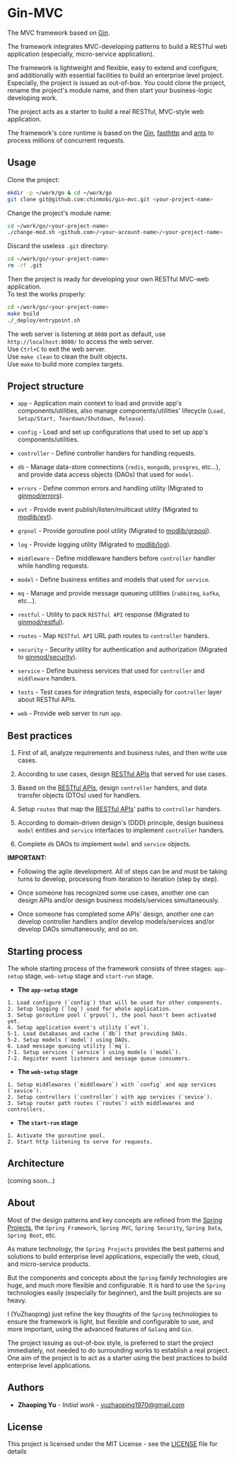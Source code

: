 # Gin-MVC
The MVC framework based on [Gin](https://github.com/gin-gonic/gin).

The framework integrates MVC-developing patterns to build a RESTful web application (especially, micro-service application).

The framework is lightweight and flexible, easy to extend and configure, and additionally with essential facilities to build an enterprise level project. Especially, the project is issued as out-of-box. You could clone the project, rename the project's module name, and then start your business-logic developing work.

The project acts as a starter to build a real RESTful, MVC-style web application.

The framework's core runtime is based on the [Gin](https://github.com/gin-gonic/gin), [fasthttp](https://github.com/valyala/fasthttp) and [ants](https://github.com/panjf2000/ants) to process millions of concurrent requests.

## Usage

Clone the project:

```sh
mkdir -p ~/work/go & cd ~/work/go
git clone git@github.com:chinmobi/gin-mvc.git <your-project-name>

```

Change the project's module name:

```sh
cd ~/work/go/<your-project-name>
./change-mod.sh <github.com>/<your-account-name>/<your-project-name>
```

Discard the useless `.git` directory:

```sh
cd ~/work/go/<your-project-name>
rm -rf .git
```

Then the project is ready for developing your own RESTful MVC-web application.
<br/>To test the works properly:

```sh
cd ~/work/go/<your-project-name>
make build
./_deploy/entrypoint.sh
```
The web server is listening at `8080` port as default, use `http://localhost:8080/` to access the web server.
<br/>Use `Ctrl+C` to exit the web server.
<br/>Use `make clean` to clean the built objects.
<br/>Use `make` to build more complex targets.

## Project structure

* `app` - Application main context to load and provide app's components/utilities, also manage components/utilities' lifecycle (`Load, Setup/Start, Teardown/Shutdown, Release`).

* `config` - Load and set up configurations that used to set up app's components/utilities.

* `controller` - Define controller handers for handling requests.

* `db` - Manage data-store connections (`redis`, `mongodb`, `prosgres`, etc...), and provide data access objects (DAOs) that used for `model`.

* `errors` - Define common errors and handling utility (Migrated to [ginmod/errors](https://github.com/chinmobi/ginmod)).

* `evt` - Provide event publish/listen/multicast utility (Migrated to [modlib/evt](https://github.com/chinmobi/modlib)).

* `grpool` - Provide goroutine pool utility (Migrated to [modlib/grpool](https://github.com/chinmobi/modlib)).

* `log` - Provide logging utility (Migrated to [modlib/log](https://github.com/chinmobi/modlib)).

* `middleware` - Define middleware handlers before `controller` handler while handling requests.

* `model` - Define business entities and models that used for `service`.

* `mq` - Manage and provide message queueing utilities (`rabbitmq`, `kafka`, etc...).

* `restful` - Utility to pack `RESTful API` response (Migrated to [ginmod/restful](https://github.com/chinmobi/ginmod)).

* `routes` - Map `RESTful API` URL path routes to `controller` handers.

* `security` - Security utility for authentication and authorization (Migrated to [ginmod/security](https://github.com/chinmobi/ginmod)).

* `service` - Define business services that used for `controller` and `middleware` handers.

* `tests` - Test cases for integration tests, especially for `controller` layer about RESTful APIs.

* `web` - Provide web server to run `app`.

## Best practices

1. First of all, analyze requirements and business rules, and then write use cases.

2. According to use cases, design [RESTful APIs](restful-apis.md) that served for use cases.

3. Based on the [RESTful APIs](restful-apis.md), design `controller` handers, and data transfer objects (DTOs) used for handlers.

4. Setup `routes` that map the [RESTful APIs](restful-apis.md)' paths to `controller` handers.

5. According to domain-driven design's (DDD) principle, design business `model` entities and `service` interfaces to implement `controller` handers.

6. Complete `db` DAOs to implement `model` and `service` objects.

**IMPORTANT:**

* Following the agile development. All of steps can be and must be taking turns to develop, processing from iteration to iteration (step by step).

* Once someone has recognized some use cases, another one can design APIs and/or design business models/services simultaneously.

* Once someone has completed some APIs' design, another one can develop controller handlers and/or develop models/services and/or develop DAOs simultaneously, and so on.

## Starting process

The whole starting process of the framework consists of three stages: `app-setup` stage, `web-setup` stage and `start-run` stage.

* **The `app-setup` stage**

```
1. Load configure (`config`) that will be used for other components.
2. Setup logging (`log`) used for whole application.
3. Setup goroutine pool (`grpool`), the pool hasn't been activated yet.
4. Setup application event's utility (`evt`).
5-1. Load databases and cache (`db`) that providing DAOs.
5-2. Setup models (`model`) using DAOs.
6. Load message queuing utility (`mq`).
7-1. Setup services (`service`) using models (`model`).
7-2. Register event listeners and message queue consumers.
```

* **The `web-setup` stage**

```
1. Setup middlewares (`middleware`) with `config` and app services (`sevice`).
2. Setup controllers (`controller`) with app services (`sevice`).
3. Setup router path routes (`routes`) with middlewares and controllers.
```

* **The `start-run` stage**

```
1. Activate the goroutine pool.
2. Start http listening to serve for requests.
```

## Architecture

(coming soon...)

## About

Most of the design patterns and key concepts are refined from the [Spring Projects](https://spring.io/projects), the `Spring Framework`, `Spring MVC`, `Spring Security`, `Spring Data`, `Spring Boot`, etc.

As mature technology, the `Spring Projects` provides the best patterns and solutions to build enterprise level applications, especially the web, cloud, and micro-service products.

But the components and concepts about the `Spring` family technologies are huge, and much more flexible and configurable. It is hard to use the `Spring` technologies easily (especially for beginner), and the built projects are so heavy.

I (YuZhaoping) just refine the key thoughts of the `Spring` technologies to ensure the framework is light, but flexible and configurable to use, and more important, using the advanced features of `Golang` and `Gin`.

The project issuing as out-of-box style, is preferred to start the project immediately, not needed to do surrounding works to establish a real project. One aim of the project is to act as a starter using the best practices to build enterprise level applications.

## Authors

* **Zhaoping Yu** - *Initial work* - yuzhaoping1970@gmail.com

## License

This project is licensed under the MIT License - see the [LICENSE](LICENSE) file for details
